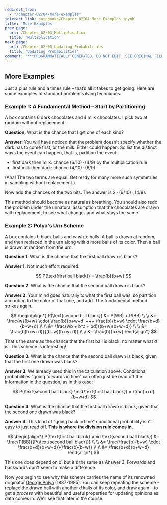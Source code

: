 ```yaml
---
redirect_from:
  - "/chapter-02/04-more-examples"
interact_link: notebooks/Chapter_02/04_More_Examples.ipynb
title: 'More Examples'
prev_page:
  url: /Chapter_02/03_Multiplication
  title: 'Multiplication'
next_page:
  url: /Chapter_02/05_Updating_Probabilities
  title: 'Updating Probabilities'
comment: "***PROGRAMMATICALLY GENERATED, DO NOT EDIT. SEE ORIGINAL FILES IN /notebooks***"
---
```


## More Examples

Just a plus rule and a times rule – that's all it takes to get going. Here are some examples of standard problem solving techniques.

### Example 1: A Fundamental Method – Start by Partitioning
A box contains 6 dark chocolates and 4 milk chocolates. I pick two at random without replacement.

**Question.** What is the chance that I get one of each kind?

**Answer.** You will have noticed that the problem doesn't specify whether the dark has to come first, or the milk. Either could happen. So list the distinct ways the event can happen, that is, partition the event:
- first dark then milk: chance $(6/10)\cdot(4/9)$ by the multiplication rule
- first milk then dark: chance $(4/10)\cdot(6/9)$

(Aha! The two terms are equal! Get ready for many more such symmetries in sampling without replacement.)

Now add the chances of the two bits. The answer is $2\cdot(6/10)\cdot(4/9)$.

This method should become as natural as breathing. You should also redo the problem under the unnatural assumption that the chocolates are drawn with replacement, to see what changes and what stays the same.

### Example 2: Polya's Urn Scheme
A box contains $b$ black balls and $w$ white balls. A ball is drawn at random, and then replaced in the urn along with $d$ more balls of its color. Then a ball is drawn at random from the urn.

**Question 1.** What is the chance that the first ball drawn is black?

**Answer 1.** Not much effort required.

$$
P(\text{first ball black}) = \frac{b}{b+w}
$$

**Question 2.** What is the chance that the second ball drawn is black?

**Answer 2.** Your mind goes naturally to what the first ball was, so partition according to the color of that one, and add. The fundamental method strikes again.

$$
\begin{align*}
P(\text{second ball black}) &= P(WB) + P(BB) \\ \\
&= \frac{w}{b+w} \cdot \frac{b}{b+w+d} ~+~ \frac{b}{b+w} \cdot \frac{b+d}{b+w+d} \\ \\
&= \frac{wb + b^2 + bd}{(b+w)(b+w+d)} \\ \\
&= \frac{b(b+w+d)}{(b+w)(b+w+d)} \\ \\
&= \frac{b}{b+w}
\end{align*}
$$

That's the same as the chance that the first ball is black, no matter what $d$ is. This scheme is interesting!

**Question 3.** What is the chance that the second ball drawn is black, given that the first one drawn was black?

**Answer 3.** We already used this in the calculation above. Conditional probabilities "going forwards in time" can often just be read off the information in the question, as in this case:

$$
P(\text{second ball black} \mid \text{first ball black}) =
\frac{b+d}{b+w+d}
$$

**Question 4.** What is the chance that the first ball drawn is black, given that the second one drawn was black?

**Answer 4.** This kind of "going back in time" conditional probability isn't easy to just read off. **This is where the division rule comes in.**

$$
\begin{align*}
P(\text{first ball black} \mid \text{second ball black}) &=
\frac{P(BB)}{P(\text{second ball black})} \\ \\
&= \frac{\frac{b}{b+w} \cdot \frac{b+d}{b+w+d}}{\frac{b}{b+w}} \\ \\
&= \frac{b+d}{b+w+d}
\end{align*}
$$

This one does depend on $d$, but it's the same as Answer 3. Forwards and backwards don't seem to make a difference. 

Now you begin to see why this scheme carries the name of its renowned originator [George Polya](https://en.wikipedia.org/wiki/George_Pólya) (1887-1985). You can keep repeating the scheme – replace the drawn ball with another $d$ balls of its color, and draw again – to get a *process* with beautiful and useful properties for updating opinions as data comes in. We'll see that later in the course.
